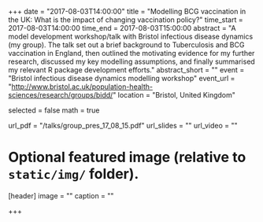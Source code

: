 +++
date = "2017-08-03T14:00:00"
title = "Modelling BCG vaccination in the UK: What is the impact of changing vaccination policy?"
time_start = 2017-08-03T14:00:00
time_end = 2017-08-03T15:00:00
abstract =  "A model development workshop/talk with Bristol infectious disease dynamics (my group). The talk set out a brief background to Tuberculosis and BCG vaccination in England, then outlined the motivating evidence for my further research, discussed my key modelling assumptions, and finally summarised my relevant R package development efforts."
abstract_short = ""
event = "Bristol infectious disease dynamics modelling workshop"
event_url = "http://www.bristol.ac.uk/population-health-sciences/research/groups/bidd/"
location = "Bristol, United Kingdom"

selected = false
math = true

url_pdf = "/talks/group_pres_17_08_15.pdf"
url_slides = ""
url_video = ""

# Optional featured image (relative to `static/img/` folder).
[header]
image = ""
caption = ""

+++
